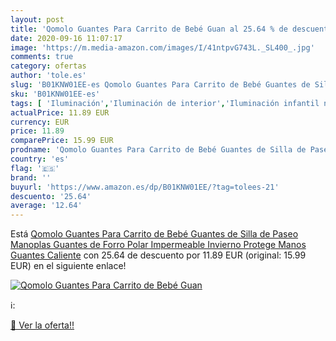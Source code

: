 ```yaml
---
layout: post
title: 'Qomolo Guantes Para Carrito de Bebé Guan al 25.64 % de descuento'
date: 2020-09-16 11:07:17
image: 'https://m.media-amazon.com/images/I/41ntpvG743L._SL400_.jpg'
comments: true
category: ofertas
author: 'tole.es'
slug: 'B01KNW01EE-es Qomolo Guantes Para Carrito de Bebé Guantes de Silla de...'
sku: 'B01KNW01EE-es'
tags: [ 'Iluminación','Iluminación de interior','Iluminación infantil nocturna','Lámparas e iluminación infantil','Monos para bebés niño','Ropa','Ropa de una pieza para bebés niño','Ropa para bebés','Ropa para bebés niño','bebé', ]
actualPrice: 11.89 EUR
currency: EUR
price: 11.89
comparePrice: 15.99 EUR
prodname: 'Qomolo Guantes Para Carrito de Bebé Guantes de Silla de Paseo  Manoplas Guantes de Forro Polar Impermeable  Invierno Protege Manos Guantes Caliente'
country: 'es'
flag: '🇪🇸'
brand: ''
buyurl: 'https://www.amazon.es/dp/B01KNW01EE/?tag=tolees-21'
descuento: '25.64'
average: '12.64'
---
```


Está [Qomolo Guantes Para Carrito de Bebé Guantes de Silla de Paseo  Manoplas Guantes de Forro Polar Impermeable  Invierno Protege Manos Guantes Caliente](https://www.amazon.es/dp/B01KNW01EE/?tag=tolees-21) con 25.64 de descuento por 11.89 EUR (original: 15.99 EUR) en el siguiente enlace!

[![Qomolo Guantes Para Carrito de Bebé Guan](https://m.media-amazon.com/images/I/41ntpvG743L._SL400_.jpg)](https://www.amazon.es/dp/B01KNW01EE/?tag=tolees-21)

ℹ️:


[🛒 Ver la oferta!!](https://www.amazon.es/dp/B01KNW01EE/?tag=tolees-21)
